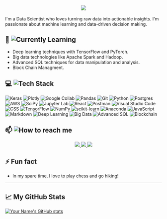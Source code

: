 
<h1 align="center">
    <img src="https://readme-typing-svg.herokuapp.com/?font=Righteous&size=25&center=true&vCenter=true&width=900&height=100&duration=4000&lines=Hi+There!+👋;+I'm+Nir+Taube!;" />
</h1>

I'm a Data Scientist who loves turning raw data into actionable insights. I'm passionate about machine learning and data-driven decision making.

## 🌱 ![Currently Learning](https://img.shields.io/badge/Currently%20Learning-ff69b4?style=flat&logoColor=white&color=red)


- Deep learning techniques with TensorFlow and PyTorch.
- Big data technologies like Apache Spark and Hadoop.
- Advanced SQL techniques for data manipulation and analysis.
- Block Chain Managment.

## 💻 ![Tech Stack](https://img.shields.io/badge/Tech%20Stack-Languages%20-blue?style=flat&logoColor=white&color=007EC6)


![Keras](https://img.shields.io/badge/KERAS-%23D00000.svg?style=for-the-badge&logo=Keras&logoColor=white)
![Plotly](https://img.shields.io/badge/PLOTLY-%233F4F75.svg?style=for-the-badge&logo=plotly&logoColor=white)
![Google Collab](https://img.shields.io/badge/Google_Colab-ffa500.svg?style=for-the-badge&logo=Google-Colab&logoColor=white)
![Pandas](https://img.shields.io/badge/PANDAS-%23150458.svg?style=for-the-badge&logo=pandas&logoColor=white)
![Git](https://img.shields.io/badge/Git-F05032.svg?style=for-the-badge&logo=git&logoColor=white&color=FF6600)
![Python](https://img.shields.io/badge/PYTHON-3670A0?style=for-the-badge&logo=python&logoColor=ffdd54)
![Postgres](https://img.shields.io/badge/PostgreSQL-%23316192.svg?style=for-the-badge&logo=postgresql&logoColor=white)
![AWS](https://img.shields.io/badge/AMAZON_WEB_SERVICES-LAMBDA,LEX,SAGEMAKER,S3-%23FF9900.svg?style=for-the-badge&logo=amazon-aws&logoColor=white)
![SciPy](https://img.shields.io/badge/SCIPY-%230C55A5.svg?style=for-the-badge&logo=scipy&logoColor=%white)
![Jupyter Lab](https://img.shields.io/badge/Jupyter_Lab-FAA41A.svg?style=for-the-badge&logo=jupyter&logoColor=white&color=E5A24B)
![React](https://img.shields.io/badge/React-61DAFB.svg?style=for-the-badge&logo=react&logoColor=white&color=0A192F)
![Postman](https://img.shields.io/badge/POSTMAN-FF6C37?style=for-the-badge&logo=postman&logoColor=white)
![Visual Studio Code](https://img.shields.io/badge/VISUAL%20STUDIO%20CODE-%23007ACC.svg?style=for-the-badge&logo=visual-studio-code&logoColor=white)
![CSS](https://img.shields.io/badge/CSS-lightblue.svg?logo=css3&style=for-the-badge)
![TensorFlow](https://img.shields.io/badge/TENSORFLOW-%23FF6F00.svg?style=for-the-badge&logo=TensorFlow&logoColor=white)
![NumPy](https://img.shields.io/badge/NUMPY-%23013243.svg?style=for-the-badge&logo=numpy&logoColor=white)
![scikit-learn](https://img.shields.io/badge/SCIKIT--LEARN-%23F7931E.svg?style=for-the-badge&logo=scikit-learn&logoColor=white)
![Anaconda](https://img.shields.io/badge/ANACONDA-%2344A833.svg?style=for-the-badge&logo=anaconda&logoColor=white)
![JavaScript](https://img.shields.io/badge/JAVASCRIPT-%23323330.svg?style=for-the-badge&logo=javascript&logoColor=%23F7DF1E)
![Markdown](https://img.shields.io/badge/MARKDOWN-%23000000.svg?style=for-the-badge&logo=markdown&logoColor=white)
![Deep Learning](https://img.shields.io/badge/Deep%20Learning-TensorFlow%20%7C%20PyTorch-orange?style=flat&logoColor=white&color=orange)
![Big Data](https://img.shields.io/badge/Big%20Data-Apache%20Spark%20%7C%20Hadoop-326CE5?style=flat&logoColor=white&color=326CE5)
![Advanced SQL](https://img.shields.io/badge/Advanced%20SQL-Data%20Manipulation%20%7C%20Analysis-FF8C00?style=flat&logoColor=white&color=FF8C00)
![Blockchain](https://img.shields.io/badge/Blockchain-Management-29B6F6?style=flat&logoColor=white&color=29B6F6)


## 📫 ![How to reach me](https://img.shields.io/badge/How%20to%20reach%20me-Contact%20Me-blue?style=flat&logoColor=white&color=blue)


<div align="center"> 
  <a href="mailto:nirt96@gmail.com">
    <img src="https://img.shields.io/badge/Gmail-333333?style=for-the-badge&logo=gmail&logoColor=red" />
  </a>
  <a href="https://linkedin.com/in/nir-taube" target="_blank">
    <img src="https://img.shields.io/badge/LinkedIn-0077B5?style=for-the-badge&logo=linkedin&logoColor=white" target="_blank" />
  </a>
  <a href="https://Nirtaube.github.io" target="_blank">
     <img src="https://img.shields.io/badge/Portfolio-FF5722?style=for-the-badge&logo=todoist&logoColor=white" target="_blank" /> <!-- sqlite, safari, google-chrome are other good icon options -->
  </a>
</div>


## ⚡ Fun fact

- In my spare time, I love to play chess and go hiking!

---

## 📈 My GitHub Stats

[![Your Name's GitHub stats](https://github-readme-stats.vercel.app/api?username=Nirtaube)](https://github.com/Nirtaube/github-readme-stats)

